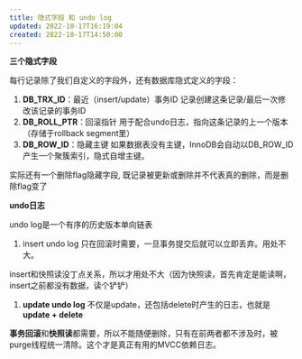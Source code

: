 ```yaml
---
title: 隐式字段 和 undo log
updated: 2022-10-17T16:19:04
created: 2022-10-17T14:50:00
---
```


**三个隐式字段**

每行记录除了我们自定义的字段外，还有数据库隐式定义的字段：
1.  **DB_TRX_ID**：最近（insert/update）事务ID
记录创建这条记录/最后一次修改该记录的事务ID
1.  **DB_ROLL_PTR**：回滚指针
用于配合undo日志，指向这条记录的上一个版本（存储于rollback segment里）
1.  **DB_ROW_ID**：隐藏主键
如果数据表没有主键，InnoDB会自动以DB_ROW_ID产生一个聚簇索引，隐式自增主键。

实际还有一个删除flag隐藏字段, 既记录被更新或删除并不代表真的删除，而是删除flag变了

**undo日志**

undo log是一个有序的历史版本单向链表
1.  insert undo log
只在回滚时需要，一旦事务提交后就可以立即丢弃。用处不大。

insert和快照读没丁点关系，所以才用处不大（因为快照读，首先肯定是能读啊，insert之前都没有数据，读个铲铲）
1.  **update undo log**
不仅是update，还包括delete时产生的日志，也就是**update + delete**

**事务回滚**和**快照读**都需要，所以不能随便删除，只有在前两者都不涉及时，被purge线程统一清除。这个才是真正有用的MVCC依赖日志。
